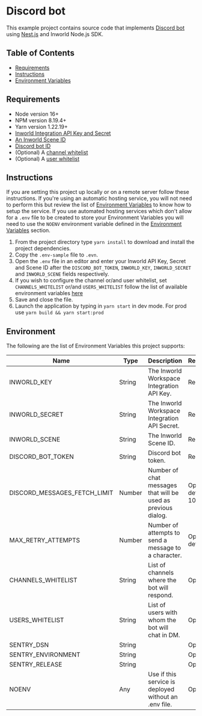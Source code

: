 # Discord bot

This example project contains source code that implements [Discord bot](https://discordjs.guide/#before-you-begin) using [Nest.js](https://nestjs.com) and Inworld Node.js SDK.


## Table of Contents

- [Requirements](#requirements)
- [Instructions](#instructions)
- [Environment Variables](#environment)


## Requirements

- Node version 16+
- NPM version 8.19.4+
- Yarn version 1.22.19+
- [Inworld Integration API Key and Secret](https://studio.inworld.ai/)
- [An Inworld Scene ID](https://studio.inworld.ai/)
- [Discord bot ID](https://discordjs.guide/#before-you-begin)
- (Optional) A [channel whitelist](#environment)
- (Optional) A [user whitelist](#environment)


## Instructions

If you are setting this project up locally or on a remote server follow these instructions. If you're using an automatic hosting service, you will not need to perform this but review the list of [Environment Variables](#environment) to know how to setup the service. If you use automated hosting services which don't allow for a `.env` file to be created to store your Environment Variables you will need to use the `NOENV` environment variable defined in the [Environment Variables](#environment) section.

1. From the project directory type `yarn install` to download and install the project dependencies.
1. Copy the `.env-sample` file to `.evn`.
1. Open the `.env` file in an editor and enter your Inworld API Key, Secret and Scene ID after the `DISCORD_BOT_TOKEN`, `INWORLD_KEY`, `INWORLD_SECRET` and `INWORLD_SCENE` fields respectively.
1. If you wish to configure the channel or/and user whitelist, set `CHANNELS_WHITELIST` or/and `USERS_WHITELIST` follow the list of available environment variables [here](#environment)
1. Save and close the file.
1. Launch the application by typing in `yarn start` in dev mode. For prod use `yarn build && yarn start:prod`


## Environment

The following are the list of Environment Variables this project supports:

| Name                         | Type    | Description                                                  | Requirement                       |
| -----------------------------| ------ | ------------------------------------------------------------- | ---------------------------------- |
| INWORLD_KEY                  | String | The Inworld Workspace Integration API Key.                    | Required                           |
| INWORLD_SECRET               | String | The Inworld Workspace Integration API Secret.                 | Required                           |
| INWORLD_SCENE                | String | The Inworld Scene ID.                                         | Required                           |
| DISCORD_BOT_TOKEN            | String | Discord bot token.                                            | Required                           |
| DISCORD_MESSAGES_FETCH_LIMIT | Number | Number of chat messages that will be used as previous dialog. | Optional, default = 100            |
| MAX_RETRY_ATTEMPTS           | Number | Number of attempts to send a message to a character.          | Optional, default = 3              |
| CHANNELS_WHITELIST           | String | List of channels where the bot will respond.                  | Optional                           |
| USERS_WHITELIST              | String | List of users with whom the bot will chat in DM.              | Optional                           | 
| SENTRY_DSN                   | String |                                                               | Optional                           |
| SENTRY_ENVIRONMENT           | String |                                                               | Optional                           |
| SENTRY_RELEASE               | String |                                                               | Optional                           |
| NOENV                        | Any    | Use if this service is deployed without an .env file.         | Optional                           |
